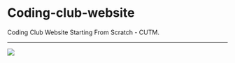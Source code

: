 # Coding-club-website

Coding Club Website Starting From Scratch - CUTM.

<hr/>
<a href="https://github.com/ashish-devv/coding-club-website/graphs/contributors">
  <img src="https://contrib.rocks/image?repo=ashish-devv/coding-club-website" />
</a>
